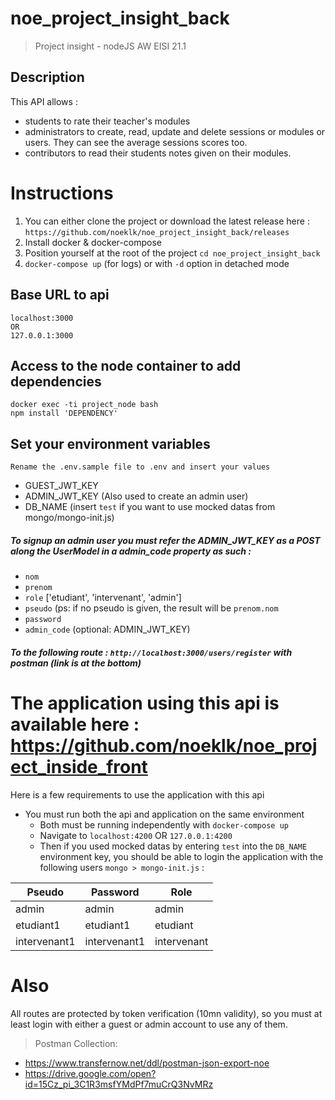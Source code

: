 # noe_project_insight_back

> Project insight - nodeJS AW EISI 21.1

## Description

This API allows :
+ students to rate their teacher's modules 
+ administrators to create, read, update and delete sessions or modules or users. They can see the average sessions scores too.
+ contributors to read their students notes given on their modules.

# Instructions
  1. You can either clone the project or download the latest release here : `https://github.com/noeklk/noe_project_insight_back/releases`
  2. Install docker & docker-compose
  2. Position yourself at the root of the project `cd noe_project_insight_back`
  3. `docker-compose up` (for logs) or with `-d` option in detached mode

## Base URL to api
```
localhost:3000
OR
127.0.0.1:3000
```

## Access to the node container to add dependencies
```
docker exec -ti project_node bash
npm install 'DEPENDENCY'
```

## Set your environment variables
```
Rename the .env.sample file to .env and insert your values
```
+ GUEST_JWT_KEY
+ ADMIN_JWT_KEY (Also used to create an admin user)
+ DB_NAME (insert `test` if you want to use mocked datas from mongo/mongo-init.js)

##### To signup an admin user you must refer the ADMIN_JWT_KEY as a POST along the UserModel in a admin_code property as such :
+ `nom`
+ `prenom`
+ `role` ['etudiant', 'intervenant', 'admin']
+ `pseudo` (ps: if no pseudo is given, the result will be `prenom.nom`
+ `password`
+ `admin_code` (optional: ADMIN_JWT_KEY)
##### To the following route : `http://localhost:3000/users/register` with postman (link is at the bottom)

# The application using this api is available here : https://github.com/noeklk/noe_project_inside_front
Here is a few requirements to use the application with this api

- You must run both the api and application on the same environment
  + Both must be running independently with `docker-compose up` 
  + Navigate to `localhost:4200` OR `127.0.0.1:4200`
  + Then if you used mocked datas by entering `test` into the `DB_NAME` environment key, you should be able to login the application with the following users `mongo > mongo-init.js` :
   
Pseudo | Password | Role
--- | --- | ---
admin | admin | admin
etudiant1 | etudiant1 | etudiant
intervenant1 | intervenant1 | intervenant
    
# Also
All routes are protected by token verification (10mn validity), so you must at least login with either a guest or admin account to use any of them.
> Postman Collection:
- https://www.transfernow.net/ddl/postman-json-export-noe
- https://drive.google.com/open?id=15Cz_pi_3C1R3msfYMdPf7muCrQ3NvMRz
